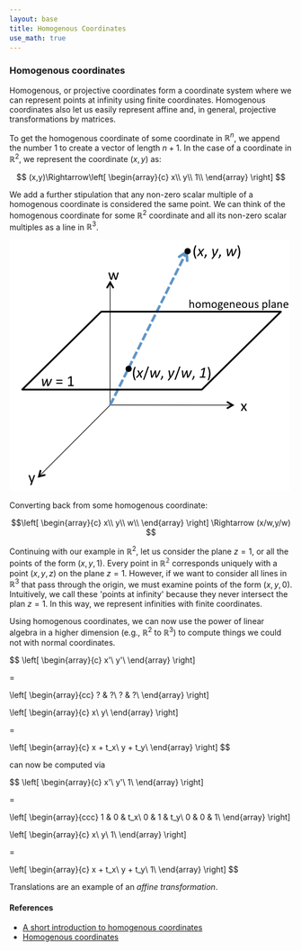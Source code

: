 ```yaml
---
layout: base
title: Homogenous Coordinates
use_math: true
---
```


### Homogenous coordinates
Homogenous, or projective coordinates form a coordinate system where we can represent points at infinity using finite coordinates. Homogenous coordinates also let us easily represent affine and, in general, projective transformations by matrices.

To get the homogenous coordinate of some coordinate in $\mathbb{R}^n$, we append the number 1 to create a vector of length $n+1$. In the case of a coordinate in $\mathbb{R}^2$, we represent the coordinate $(x,y)$ as:

$$
(x,y)\Rightarrow\left[
\begin{array}{c}
x\\
y\\
1\\
\end{array}
\right]
$$

We add a further stipulation that any non-zero scalar multiple of a homogenous coordinate is considered the same point. We can think of the homogenous coordinate for some $\mathbb{R}^2$ coordinate and all its non-zero scalar multiples as a line in $\mathbb{R}^3$.

![homogenous-coordinates.png](homogenous-coordinates.png)

Converting back from some homogenous coordinate:

$$\left[
\begin{array}{c}
x\\
y\\
w\\
\end{array}
\right] \Rightarrow (x/w,y/w)
$$

Continuing with our example in $\mathbb{R}^2$, let us consider the plane $z=1$, or all the points of the form $(x,y,1)$. Every point in $\mathbb{R^2}$ corresponds uniquely with a point $(x,y,z)$ on the plane $z=1$. However, if we want to consider all lines in $\mathbb{R}^3$ that pass through the origin, we must examine points of the form $(x,y,0)$. Intuitively, we call these 'points at infinity' because they never intersect the plan $z=1$. In this way, we represent infinities with finite coordinates.

Using homogenous coordinates, we can now use the power of linear algebra in a higher dimension (e.g., $\mathbb{R}^2$ to $\mathbb{R}^3$) to compute things we could not with normal coordinates.

$$
\left[
\begin{array}{c}
x'\\
y'\\
\end{array}
\right]

=

\left[
\begin{array}{cc}
? & ?\\
? & ?\\
\end{array}
\right]

\left[
\begin{array}{c}
x\\
y\\
\end{array}
\right]

=

\left[
\begin{array}{c}
x + t_x\\
y + t_y\\
\end{array}
\right]
$$

can now be computed via

$$
\left[
\begin{array}{c}
x'\\
y'\\
1\\
\end{array}
\right]

=

\left[
\begin{array}{ccc}
1 & 0 & t_x\\
0 & 1 & t_y\\
0 & 0 & 1\\
\end{array}
\right]

\left[
\begin{array}{c}
x\\
y\\
1\\
\end{array}
\right]

=

\left[
\begin{array}{c}
x + t_x\\
y + t_y\\
1\\
\end{array}
\right]
$$

Translations are an example of an _affine transformation_.

#### References
- [A short introduction to homogenous coordinates](http://ais.informatik.uni-freiburg.de/teaching/ws13/mapping/pdf/slam02-homegenous.pdf)
- [Homogenous coordinates](http://www.cs.mtu.edu/~shene/COURSES/cs3621/NOTES/geometry/homo-coor.html)
